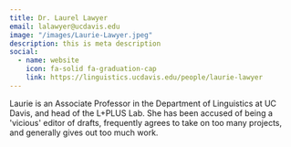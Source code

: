 ```yaml
---
title: Dr. Laurel Lawyer
email: lalawyer@ucdavis.edu
image: "/images/Laurie-Lawyer.jpeg"
description: this is meta description
social:
  - name: website
    icon: fa-solid fa-graduation-cap
    link: https://linguistics.ucdavis.edu/people/laurie-lawyer
---
```


Laurie is an Associate Professor in the Department of Linguistics at UC Davis, and head of the L+PLUS Lab.  She has been accused of being a 'vicious' editor of drafts, frequently agrees to take on too many projects, and generally gives out too much work. 
